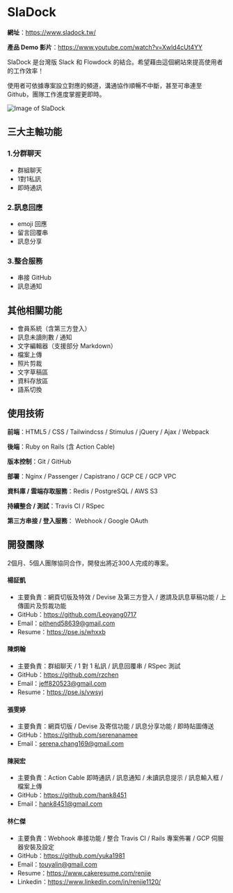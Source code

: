 # SlaDock

**網址**：https://www.sladock.tw/

**產品 Demo 影片**：https://www.youtube.com/watch?v=Xwld4cUt4YY

SlaDock 是台灣版 Slack 和 Flowdock 的結合。希望藉由這個網站來提高使用者的工作效率！

使用者可依據專案設立對應的頻道，溝通協作順暢不中斷，甚至可串連至 Github，團隊工作進度掌握更即時。

![Image of SlaDock](https://i.imgur.com/w5cwhXb.png)

## 三大主軸功能

### 1.分群聊天
 - 群組聊天
 - 1對1私訊
 - 即時通訊
### 2.訊息回應
 - emoji 回應
 - 留言回覆串
 - 訊息分享
### 3.整合服務
 - 串接 GitHub
 - 訊息通知

## 其他相關功能

- 會員系統（含第三方登入）
- 訊息未讀則數 / 通知
- 文字編輯器（支援部分 Markdown）
- 檔案上傳
- 照片剪裁
- 文字草稿區
- 資料存放區
- 語系切換

## 使用技術

**前端**：HTML5 / CSS / Tailwindcss / Stimulus / jQuery / Ajax / Webpack

**後端**：Ruby on Rails (含 Action Cable)

**版本控制**：Git / GitHub

**部署**：Nginx / Passenger / Capistrano / GCP CE / GCP VPC

**資料庫 / 雲端存取服務**：Redis / PostgreSQL / AWS S3

**持續整合 / 測試**：Travis CI / RSpec

**第三方串接 / 登入服務**： Webhook / Google OAuth

 
## 開發團隊

2個月、5個人團隊協同合作，開發出將近300人完成的專案。

#### 楊証凱
 - 主要負責：網頁切版及特效 / Devise 及第三方登入 / 邀請及訊息草稿功能 / 上傳圖片及剪裁功能
 - GitHub：https://github.com/Leoyang0717
 - Email：pithend58639@gmail.com
 - Resume：https://pse.is/whxxb

#### 陳炯翰
 - 主要負責：群組聊天 / 1 對 1 私訊 / 訊息回覆串 / RSpec 測試
 - GitHub：https://github.com/rzchen
 - Email：jeff820523@gmail.com
 - Resume：https://pse.is/vwsyj
 
#### 張雯婷
 - 主要負責：網頁切版 / Devise 及寄信功能 / 訊息分享功能 / 即時貼圖傳送
 - GitHub：https://github.com/serenanamee
 - Email：serena.chang169@gmail.com

#### 陳昶宏
 - 主要負責：Action Cable 即時通訊 / 訊息通知 / 未讀訊息提示 / 訊息輸入框 / 檔案上傳
 - GitHub：https://github.com/hank8451
 - Email：hank8451@gmail.com

#### 林仁傑
 - 主要負責：Webhook 串接功能 / 整合 Travis CI  / Rails 專案佈署 / GCP 伺服器安裝及設定
 - GitHub：https://github.com/yuka1981
 - Email：touyalin@gmail.com
 - Resume：https://www.cakeresume.com/renjie
 - Linkedin：https://www.linkedin.com/in/renjie1120/

